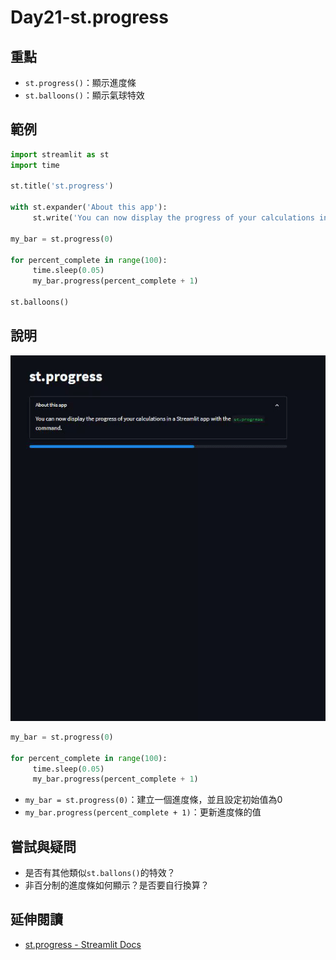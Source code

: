 # Day21-st.progress

## 重點
+ `st.progress()`：顯示進度條
+ `st.balloons()`：顯示氣球特效

## 範例
```python
import streamlit as st
import time

st.title('st.progress')

with st.expander('About this app'):
     st.write('You can now display the progress of your calculations in a Streamlit app with the `st.progress` command.')

my_bar = st.progress(0)

for percent_complete in range(100):
     time.sleep(0.05)
     my_bar.progress(percent_complete + 1)

st.balloons()
```

## 說明
![](../fig/Day21.gif)

```python
my_bar = st.progress(0)

for percent_complete in range(100):
     time.sleep(0.05)
     my_bar.progress(percent_complete + 1)
```
+ `my_bar = st.progress(0)`：建立一個進度條，並且設定初始值為0
+ `my_bar.progress(percent_complete + 1)`：更新進度條的值



## 嘗試與疑問
+ 是否有其他類似`st.ballons()`的特效？
+ 非百分制的進度條如何顯示？是否要自行換算？


## 延伸閱讀
+ [st.progress - Streamlit Docs](https://docs.streamlit.io/library/api-reference/status/st.progress)